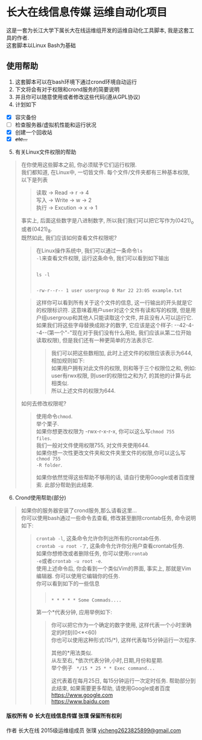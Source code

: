 # 长大在线信息传媒 运维自动化项目
这是一套为长江大学下属长大在线运维组开发的运维自动化工具脚本, 我是这套工具的作者.    
这套脚本以Linux Bash为基础
## 使用帮助
1. 这套脚本可以在bash环境下通过crond环境自动运行
2. 下文将会有对于权限和crond服务的简要说明
3. 并且你可以随意使用或者修改这些代码(遵从GPL协议)
4. 计划如下
- [x] 容灾备份   
- [ ] 检查服务器/虚拟机性能和运行状况   
- [x] 创建一个回收站    
- [x] ~~*etc...*~~   
5. 有关Linux文件权限的帮助
> 在你使用这些脚本之前, 你必须赋予它们运行权限.    
> 我们都知道, 在Linux中, 一切皆文件. 每个文件/文件夹都有三种基本权限, 以下是列表
>> 读取 -> Read -> r -> 4  
>> 写入 -> Write -> w -> 2  
>> 执行 -> Excution -> x -> 1  
>
> 事实上, 后面这些数字是八进制数字, 所以我们我们可以把它写作为(0421)<sub>o</sub>或者(0421)<sub>8</sub>.    
> 既然如此, 我们应该如何查看文件权限呢?
>> 在Linux操作系统中, 我们可以通过一条命令<code>ls -l</code>来查看文件权限, 运行这条命令, 我们可以看到如下输出
>>
>> <code>
>> ls -l  
>>
>> -rw-r--r-- 1 user usergroup 0 Mar 22 23:05 example.txt
>></code>
>>
>
>> 这样你可以看到所有关于这个文件的信息, 这一行输出的开头就是它的权限标识符. 这意味着用户user对这个文件有读和写的权限, 但是用户组usergroup和其他人只能读取这个文件, 并且没有人可以运行它.   
>> 如果我们将这些字母替换成刚才的数字, 它应该是这个样子: --42-4--4--(第一个"-"现在对于我们没有什么用处, 我们应该从第二位开始读取权限), 但是我们还有一种更简单的方法表示它.  
>>> 我们可以把这些数相加, 此时上述文件的权限应该表示为644, 相加规则如下:   
>>> 如果用户拥有对此文件的权限, 则和等于三个权限位之和, 例如: user有rwx权限, 则user的权限位之和为7, 的其他的计算与此相类似.    
>>> 所以上述文件的权限为644.  
>>> 
> 如何去修改权限呢? 
> 
>> 使用命令<code>chmod</code>.   
>> 举个栗子.   
>> 如果你想更改权限为 -rwx-r-x-r-x, 你可以这么写<code>chmod 755 files</code>.   
>> 我们一般对文件使用权限755, 对文件夹使用644.   
>> 如果你想一次性更改文件夹和文件夹里文件的权限,你可以这么写<code>chmod 755 -R folder</code>.   
>> 
>> 如果你依然觉得这些帮助不够用的话, 请自行使用Google或者百度搜索.
> 此部分帮助到此结束.
>
6. Crond使用帮助(部分)
> 如果你的服务器安装了crond服务,那么请看这里...   
> 你可以使用bash通过一些命令去查看, 修改甚至删除crontab任务, 命令说明如下:  
>> <code>crontab -l</code>, 这条命令允许你列出所有的crontab任务.  
>> <code>crontab -u root -了</code>, 这条命令允许你分用户查看crontab任务.  
>> 如果你想修改或者删除任务, 你可以使用<code>crontab -e</code>或者<code>crontab -u root -e</code>.   
>> 使用上述命令后, 你会看到一个类似Vim的界面, 事实上, 那就是Vim编辑器. 你可以使用它编辑你的任务.  
>> 你可以看到如下的一些信息
>>> <code>
>>> * * * * * Some Commads....
>>> </code>   
>> 第一个\*代表分钟, 应用举例如下:  
>>> 你可以把它作为一个确定的数字使用, 这样代表一个小时里确定的时刻(0<\*<60)   
>>> 你也可以使用这种形式(15/\*), 这样代表每15分钟运行一次程序.   
>>>
>>> 其他的\*用法类似.   
>>> 从左至右, \*依次代表分钟,小时,日期,月份和星期.  
>>> 举个例子 
>>> <code>
>>> \*/15 * 25 * * Exec command...
>>> </code>
>>>
>>> 这代表着在每月25日, 每15分钟运行一次定时任务.
> 帮助部分到此结束, 如果需要更多帮助, 请使用Google或者百度  
>> <https://www.google.com>   
>> <https://www.baidu.com>

#### 版权所有 &copy; 长大在线信息传媒 张璞 保留所有权利
作者 长大在线 2015级运维组成员 张璞
<yicheng2623825899@gmail.com>
